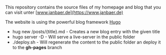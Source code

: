 This repository contains the source files of my homepage and blog that you can
visit unter [www.janbaer.de](https://www.janbaer.de)

The website is using the powerful blog framework [Hugo](https://gohugo.io/)

- hug new /posts/{title}.md - Creates a new blog entry with the given title
- hugo server -D - Will serve a live-server in the public folder
- ./deploy.sh - Will regenerate the content to the public folder an deploy it to the **gh-pages** branch

